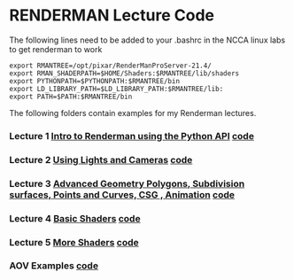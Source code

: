 # RENDERMAN Lecture Code
The following lines need to be added to your .bashrc in the NCCA linux labs to get renderman to work

```
export RMANTREE=/opt/pixar/RenderManProServer-21.4/
export RMAN_SHADERPATH=$HOME/Shaders:$RMANTREE/lib/shaders
export PYTHONPATH=$PYTHONPATH:$RMANTREE/bin
export LD_LIBRARY_PATH=$LD_LIBRARY_PATH:$RMANTREE/lib:
export PATH=$PATH:$RMANTREE/bin
```


The following folders contain examples for my Renderman lectures.

### Lecture 1 [Intro to Renderman using the Python API](https://gitpitch.com/NCCA/Renderman/master?grs=github&t=white&p=slides%2Flecture1%2F#/) [code](https://github.com/NCCA/Renderman/tree/master/Lecture1Intro)

### Lecture 2 [Using Lights and Cameras](https://nccastaff.bournemouth.ac.uk/jmacey/Renderman/slides/LightingInRenderman.pdf) [code](https://github.com/NCCA/Renderman/tree/master/Lecture2Lighting)

### Lecture 3 [Advanced Geometry Polygons, Subdivision surfaces, Points and Curves, CSG , Animation](https://nccastaff.bournemouth.ac.uk/jmacey/Renderman/slides/GeometryWithRenderman.pdf) [code](https://github.com/NCCA/Renderman/tree/master/Lecture3Geo)

### Lecture 4 [Basic Shaders](https://nccastaff.bournemouth.ac.uk/jmacey/Renderman/slides/RendermanShaders1.pdf) [code](https://github.com/NCCA/Renderman/tree/master/Lecture4Shaders1)

### Lecture 5 [More Shaders](https://nccastaff.bournemouth.ac.uk/jmacey/Renderman/slides/RendermanShaders2.pdf) [code](https://github.com/NCCA/Renderman/tree/master/Lecture5Shaders2)

### AOV Examples [code](https://github.com/NCCA/Renderman/tree/master/AOV)



